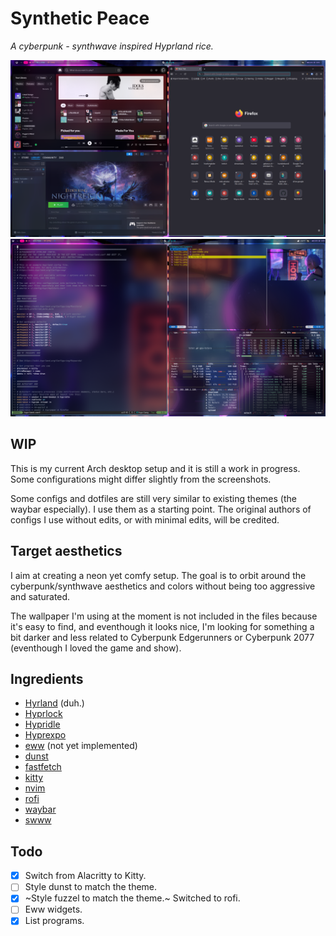 # Synthetic Peace
*A cyberpunk - synthwave inspired Hyprland rice.*

![screenshot1](screenshots/screenshot1.png)
![screenshot2](screenshots/screenshot2.png)

## WIP

This is my current Arch desktop setup and it is still a work in progress. Some configurations might differ slightly from the screenshots.

Some configs and dotfiles are still very similar to existing themes (the waybar especially). I use them as a starting point. The original authors of configs I use without edits, or with minimal edits, will be credited.

## Target aesthetics

I aim at creating a neon yet comfy setup. The goal is to orbit around the cyberpunk/synthwave aesthetics and colors without being too aggressive and saturated.

The wallpaper I'm using at the moment is not included in the files because it's easy to find, and eventhough it looks nice, I'm looking for something a bit darker and less related to Cyberpunk Edgerunners or Cyberpunk 2077 (eventhough I loved the game and show).

## Ingredients
- [Hyrland](https://github.com/hyprwm/Hyprland) (duh.)
- [Hyprlock](https://github.com/hyprwm/hyprlock)
- [Hypridle](https://github.com/hyprwm/hypridle)
- [Hyprexpo](https://github.com/hyprwm/hyprland-plugins/tree/main/hyprexpo)
- [eww](https://github.com/elkowar/eww) (not yet implemented)
- [dunst](https://github.com/dunst-project/dunst)
- [fastfetch](https://github.com/fastfetch-cli/fastfetch)
- [kitty](https://github.com/kovidgoyal/kitty)
- [nvim](https://github.com/neovim/neovim)
- [rofi](https://github.com/davatorium/rofi)
- [waybar](https://github.com/Alexays/Waybar)
- [swww](https://github.com/LGFae/swww)

## Todo

- [x] Switch from Alacritty to Kitty.
- [ ] Style dunst to match the theme.
- [x] ~Style fuzzel to match the theme.~ Switched to rofi.
- [ ] Eww widgets.
- [x] List programs.
